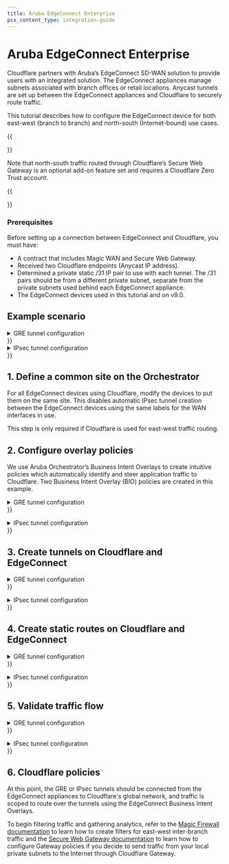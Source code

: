 ```yaml
---
title: Aruba EdgeConnect Enterprise
pcx_content_type: integration-guide
---
```


# Aruba EdgeConnect Enterprise

Cloudflare partners with Aruba’s EdgeConnect SD-WAN solution to provide users with an integrated solution. The EdgeConnect appliances manage subnets associated with branch offices or retail locations. Anycast tunnels are set up between the EdgeConnect appliances and Cloudflare to securely route traffic.

This tutorial describes how to configure the EdgeConnect device for both east-west (branch to branch) and north-south (Internet-bound) use cases.

{{<Aside type="warning">}}

Note that north-south traffic routed through Cloudflare’s Secure Web Gateway is an optional add-on feature set and requires a Cloudflare Zero Trust account.

{{</Aside>}}

### Prerequisites

Before setting up a connection between EdgeConnect and Cloudflare, you must have:

- A contract that includes Magic WAN and Secure Web Gateway.
- Received two Cloudflare endpoints (Anycast IP address).
- Determined a private static /31 IP pair to use with each tunnel. The /31 pairs should be from a different private subnet, separate from the private subnets used behind each EdgeConnect appliance.
- The EdgeConnect devices used in this tutorial and on v9.0.

## Example scenario

<details>
<summary>
  GRE tunnel configuration
</summary>

For the purpose of this tutorial, the integration will refer to a scenario with two branch offices, each with distinct subnets.

There are 2 branch offices each with distinct subnets.

- The east branch office has a `10.3.0.0/16` network with an EdgeConnect terminating the Anycast GRE tunnel.
- The west branch office has a `10.30.0.0/16` network with an EdgeConnect terminating the Anycast GRE tunnel.

![Table of branch subnet information](/images/magic-wan/third-party/aruba-edge-connect/branch-subnets.png)

Below is an example of the **east_branch** deployment on the Orchestrator.

![GCP East deployment configuration](/images/magic-wan/third-party/aruba-edge-connect/east-branch-deployment.png)

The Deployment screenshot displays several different IP addresses and interfaces. From left to right:

- **Next Hop 10.3.0.1**  - This example uses Google Cloud. This IP defines the default gateway IP for the subnet and is built into GCP.
- **IP/Mask (LAN) 10.3.0.2/24** - This defines the LAN0 interface IP of the EdgeConnect appliance.
- **IP/Mask (WAN) 10.2.0.2/24** - This defines the WAN0 interface IP of the EdgeConnect appliance.
- **Next Hop 10.2.0.1**  - This example uses Google Cloud. This IP defines the default gateway IP for the subnet and is built into GCP.
{{</details>}}

<details>
<summary>
  IPsec tunnel configuration
</summary>

For the purpose of this tutorial, the integration will refer to a scenario with two branch offices, each with distinct subnets.

The central branch office has a `10.22.0.0/24` network with an EdgeConnect terminating the Anycast IPsec tunnel.

The west branch office has a `10.77.0.0/24` network with an EdgeConnect terminating the Anycast IPsec tunnel.

![IPsec tunnel values for east and west branches](/images/magic-wan/third-party/aruba-edge-connect/central-west-branch-ipsec.png)

Below is an example of the **central_branch** deployment on the Orchestrator.

![Values for central branch configuration within Orchestrator](/images/magic-wan/third-party/aruba-edge-connect/orchestrator-ipsec.png)

The Deployment screenshot displays several different IP addresses and interfaces. From left to right:

- **Next Hop 10.22.0.1**  - This example uses Google Cloud. This IP defines the default gateway IP for the subnet and is built into GCP.
- **IP/Mask (LAN) 10.22.0.2/24** - This defines the LAN0 interface IP of the EdgeConnect appliance.
- **IP/Mask (WAN) 10.32.0.2/24** - This defines the WAN0 interface IP of the EdgeConnect appliance.
- **Next Hop 10.32.0.1**  - This example uses Google Cloud. This IP defines the default gateway IP for the subnet and is built into GCP.
{{</details>}}

## 1. Define a common site on the Orchestrator

For all EdgeConnect devices using Cloudflare, modify the devices to put them on the same site. This disables automatic IPsec tunnel creation between the EdgeConnect devices using the same labels for the WAN interfaces in use.

This step is only required if Cloudflare is used for east-west traffic routing.

## 2. Configure overlay policies

We use Aruba Orchestrator’s Business Intent Overlays to create intuitive policies which automatically identify and steer application traffic to Cloudflare. Two Business Intent Overlay (BIO) policies are created in this example.

<details>
<summary>
  GRE tunnel configuration
</summary>

Cloudflare’s [tunnel health checks](/magic-transit/reference/tunnel-health-checks/) are ping reply packets encapsulated in GRE packets. The source IP is the Edgeconnect WAN interface used to establish a tunnel, and the destination IP is Cloudflare servers. These packets need to be sent directly from the WAN interface and not through the established tunnels.

To create the overlay policy:

1. Create a compound application, which is a combination of all [Cloudflare public IPs](https://www.cloudflare.com/ips/) and ICMP packets.

![Application definition screen with IP values](/images/magic-wan/third-party/aruba-edge-connect/app-definition.png)

2. Create a breakout Business Intent Overlay (BIO) to bypass the GRE tunnel as the first policy and use this newly created application as the match criteria.

3. Define at least one additional overlay policy and the traffic you want to send to Cloudflare over the GRE tunnels.

The service name used to send traffic through the tunnel created in the next step is **Cloudflare_GRE**. The example uses **Match Everything** to send all other traffic through the established tunnel (both private east-west traffic & Internet bound north-south traffic through Cloudflare’s Secure Web Gateway).

![Business Intent Overlay screen with breakout and CF overlays](/images/magic-wan/third-party/aruba-edge-connect/biz-intent-overlay.png)
{{</details>}}

<details>
<summary>
  IPsec tunnel configuration
</summary>

Cloudflare’s [tunnel health checks](/magic-transit/reference/tunnel-health-checks/) are ping reply packets encapsulated in IPsec packets. The source IP is the Edgeconnect WAN interface used to establish a tunnel, and the destination IP is Cloudflare servers. These packets need to be sent directly from the WAN interface and not through the established tunnels.

To create the overlay policy:

1. Create a compound application, which is a combination of all [Cloudflare public IPs](https://www.cloudflare.com/ips/) and ICMP packets.

![Application definition screen with IP values](/images/magic-wan/third-party/aruba-edge-connect/app-definition.png)

2. Create a breakout Business Intent Overlay (BIO) to bypass the IPsec tunnel as the first policy and use this newly created application as the match criteria.

3. Define at least one additional overlay policy and the traffic you want to send to Cloudflare over the IPsec tunnels.

The service name used to send traffic through the tunnel created in the next step is **Cloudflare_IPsec**. The example uses **Match Everything** to send all other traffic through the established tunnel (both private east-west traffic and Internet bound north-south traffic through Cloudflare’s Secure Web Gateway).

![Business Intent Overlay screen with breakout and CF overlays for IPsec](/images/magic-wan/third-party/aruba-edge-connect/biz-intent-overlay-ipsec.png)
{{</details>}}

## 3. Create tunnels on Cloudflare and EdgeConnect

<details>
<summary>
  GRE tunnel configuration
</summary>

![Diagram of GCP, Aruba Orchestratror, and Cloudflare products](/images/magic-wan/third-party/aruba-edge-connect/gcp-edgeconnect-diagram.png)

1. Create a tunnel on the EdgeConnect using Cloudflare’s assigned public Anycast IP and the service used in the overlay policy in the [previous step](#2-configure-overlay-policies).
2. Create a Virtual Tunnel Interface (VTI) using the private IP pair shared with CF GRE tunnel endpoint and the passthrough tunnel to match the newly created tunnel alias (**CF_GRE_east** in our example).

![Modify Passthrough Tunnel screen](/images/magic-wan/third-party/aruba-edge-connect/modify-passthrough.png)

![Edit Virtual Tunnel Interface screen](/images/magic-wan/third-party/aruba-edge-connect/edit-vti.png)

3. Define a GRE tunnel on the Cloudflare dashboard using the EdgeConnect appliance’s public IP and the private IP pair /31 shared with the appliance.

![GRE tunnels information for each branch](/images/magic-wan/third-party/aruba-edge-connect/gre-tunnels-edgeconnect.png)
{{</details>}}

<details>
<summary>
  IPsec tunnel configuration
</summary>

![Diagram of GCP, Aruba Orchestratror, and Cloudflare products for IPsec tunnels](/images/magic-wan/third-party/aruba-edge-connect/gcp-edgeconnect-diagram-ipsec.png)

For additional information on creating IPsec tunnels, refer to [API documentation for IPsec tunnels](/api/operations/magic-ipsec-tunnels-create-ipsec-tunnels).

- `X-Auth-Email`: Your Cloudflare email ID
- `X-Auth-Key`: Seen in the URL (dash.cloudflare.com/<X-Auth-Key>/....)
- `Account key`: Global API token in Cloudflare dashboard

1. Test new IPsec tunnel creation

```bash
---
header: Request
---
curl "https://api.cloudflare.com/client/v4/accounts/<account_id>/magic/ipsec_tunnels?validate_only=true" \
--header "X-Auth-Email: <YOUR_EMAIL>" \
--header "X-Auth-Key: <API_KEY>" \
--header "Content-Type: application/json" \
--data '{
  "ipsec_tunnels":[
      {
        "name":"EdgeConnect_IPSEC_1",
        "customer_endpoint":"35.188.72.56",
        "cloudflare_endpoint":"172.64.241.205",
        "interface_address":"192.168.10.11/31",
        "description":"Tunnel for EdgeConnect - GCP Central"
        }
      ]
  }'
```

2. Create a new IPsec tunnel

```bash
---
header: Request
---
curl https://api.cloudflare.com/client/v4/accounts/{account_id}/magic/ipsec_tunnels \
--header "X-Auth-Email: <YOUR_EMAIL>" \
--header "X-Auth-Key: <API_KEY>" \
--header "Content-Type: application/json" \
--data '{
  "ipsec_tunnels":[
    {
      "name":"EdgeConnect_IPSEC_1",
      "customer_endpoint":"35.188.72.56",
      "cloudflare_endpoint":"172.64.241.205",
      "interface_address":"192.168.10.11/31",
      "description":"Tunnel for EdgeConnect - GCP Central"
      }
    ]
  }'
```

```json
---
header: Response
---
{
  "result": {
    "ipsec_tunnels": [
      {
        "id": "tunnel_id",
        "interface_address": "192.168.10.11/31",
        "created_on": "2022-04-14T19:57:43.938376Z",
        "modified_on": "2022-04-14T19:57:43.938376Z",
        "name": "EdgeConnect_IPSEC_1",
        "cloudflare_endpoint": "172.64.241.205",
        "customer_endpoint": "35.188.72.56",
        "description": "Tunnel for EdgeConnect - GCP Central",
        "health_check": {
          "enabled": true,
          "target": "35.188.72.56",
          "type": "reply"
        }
      }
    ]
  },
  "success": true,
  "errors": [],
  "messages": []
}
```

3. Generate Pre Shared Key (PSK) for tunnel

Use the tunnel ID from the response in Step 2. Save the pre-shared key generated in this step as you will need it to set up tunnels on the Orchestrator.

```bash
---
header: Request
---
curl --request POST "https://api.cloudflare.com/client/v4/accounts/{account_id}/magic/ipsec_tunnels/{tunnel_id}/psk_generate?validate_only=true" \
--header "X-Auth-Email: <YOUR_EMAIL>" \
--header "X-Auth-Key: <API_KEY>" \
--header "Content-Type: application/json"
```

```json
---
header: Response
---
{
  "result": {
  "ipsec_id": "<ipsec_id>",
  "ipsec_tunnel_id": "<tunnel_id>",
  "psk": "XXXXXXXXXXXXXXXXX",
  "psk_metadata": {
  "last_generated_on": "2022-04-14T20:05:29.756514071Z"
  }
  },
  "success": true,
  "errors": [],
  "messages": []
}
```

**Create an IPsec tunnel on EdgeConnect**

You can create a tunnel after the Business Intent Overlay policies have been defined. Use the correct policy or service created in [configure overlay policy](/magic-wan/third-party/aruba-edgeconnect/#2-configure-overlay-policies). The local IP is the local WAN interface of the EdgeConnect device, and the remote IP is the Cloudflare public IP assigned as the tunnel endpoint.

![Modify Passthrough Tunnel dialog with General values](/images/magic-wan/third-party/aruba-edge-connect/general-modify-passthrough.png)

![Modify Passthrough Tunnel dialog with IKE values](/images/magic-wan/third-party/aruba-edge-connect/ike-modify-passthrough.png)

![Modify Passthrough Tunnel dialog with IPsec values](/images/magic-wan/third-party/aruba-edge-connect/ipsec-modify-passthrough.png)

**Create a Virtual Tunnel Interface (VTI) on the EdgeConnect appliance**

![Values for Edit VTI Interface](/images/magic-wan/third-party/aruba-edge-connect/vti-interface-ipsec.png)
{{</details>}}

## 4. Create static routes on Cloudflare and EdgeConnect

<details>
<summary>
  GRE tunnel configuration
</summary>

1. Define static routes on the Cloudflare dashboard for the LAN subnet(s) attached to the EdgeConnect appliance. Use the private IP pair for the EdgeConnect tunnel endpoint.

    In the example below, the traffic to subnet `10.3.0.0/16` attached to the **east_branch** EdgeConnect appliance has a next hop of `10.40.8.10`.

![Static route information for each branch](/images/magic-wan/third-party/aruba-edge-connect/static-routes-cf.png)

2. Define static routes on the Orchestrator so Cloudflare can route traffic between sites.

    In the example below, we create a route for the subnet `10.30.0.0/24` on the **west_branch** to be routed via the established GRE tunnel between the EdgeConnect appliance and Cloudflare.

![Static route information for each branch](/images/magic-wan/third-party/aruba-edge-connect/static-routes-edgeconnect.png)
{{</details>}}

<details>
<summary>
  IPsec tunnel configuration
</summary>

![Static route values from Cloudflare dashboard](/images/magic-wan/third-party/aruba-edge-connect/static-routes-ipsec.png)

**Static routes for central branch on EdgeConnect**

![Static route values from EdgeConnect for central branch](/images/magic-wan/third-party/aruba-edge-connect/static-routes-central-ipsec.png)

**Static routes for west branch on EdgeConnect**

![Static route values from EdgeConnect for west branch](/images/magic-wan/third-party/aruba-edge-connect/static-routes-west-ipsec.png)
{{</details>}}

## 5. Validate traffic flow

<details>
<summary>
  GRE tunnel configuration
</summary>

**Validate Secure Web Gateway**

To validate traffic flow from the local subnet through Cloudflare’s Secure Web Gateway, perform a curl as show in the example below.

![Curl example for validating Secure Web Gateway](/images/magic-wan/third-party/aruba-edge-connect/validate-swg-curl.png)

You can validate the request went through Gateway with the presence of the `Cf-Team` response header, or by looking at the logs in the dashboard under **Logs** > **Gateway** > **HTTP**.

![Dashboard example for validating Secure Web Gateway](/images/magic-wan/third-party/aruba-edge-connect/dash-validate-swg.png)

**Validate east-west traffic**

To validate east-west traffic flow, perform a traceroute as shown in the example.

![Traceroute example for verifying east-west traffic](/images/magic-wan/third-party/aruba-edge-connect/validate-traceroute.png)

The example shows a client in GCP East (`10.3.0.3`), which can ping the private IP of a client in GCP West (`10.30.0.4`).

The traceroute shows the path going from the client (`10.3.0.3`) <br>
→ to the GCP East lan0 IP on the EdgeConnect (`10.3.0.2`) <br>
→ to the Cloudflare private GRE endpoint IP (`10.4.8.11`) <br>
→ to the GCP West lan0 IP on the West EdgeConnect (`10.30.0.3`) <br>
→ to the GCP West client (`10.30.0.4`).

This validates the east-west traffic flow through Cloudflare Magic WAN.
{{</details>}}

<details>
<summary>
  IPsec tunnel configuration
</summary>

**Validate Secure Web Gateway**

To validate traffic flow from the local subnet through Cloudflare’s Secure Web Gateway, perform a cURL as shown in the example below.

![cURL example for validating traffic](/images/magic-wan/third-party/aruba-edge-connect/static-routes-west-ipsec.png)

You can validate the request was sent through Secure Web Gateway with the presence of the `Cf-Team` response header or by looking at the logs in the dashboard under **Logs** > **Gateway** > **HTTP**.

![Dashboard example for validating Secure Web Gateway](/images/magic-wan/third-party/aruba-edge-connect/dash-validation-ipsec.png)

**Validate east-west traffic**

To validate east-west traffic flow, perform a traceroute as shown in the example.

![Traceroute example for IPsec validation](/images/magic-wan/third-party/aruba-edge-connect/traceroute-ipsec.png)

The example shows a client in GCP Central (`10.22.0.9`), which can ping the private IP of a client in GCP West (`10.77.0.10`).

The traceroute shows the path going from the client (`10.22.0.9`) <br>
→ to the GCP Central lan0 IP on the EdgeConnect (`10.22.0.2`) <br>
→ to the Cloudflare private IPsec endpoint IP (`192.168.10.11`) <br>
→ to the GCP West EdgeConnect private IPsec endpoint IP (`192.168.15.10`) <br>
→ to the GCP West client (`10.77.0.10`).

This validates the east-west traffic flow through Cloudflare Magic WAN.
{{</details>}}

## 6. Cloudflare policies

At this point, the GRE or IPsec tunnels should be connected from the EdgeConnect appliances to Cloudflare's global network, and traffic is scoped to route over the tunnels using the EdgeConnect Business Intent Overlays.

To begin filtering traffic and gathering analytics, refer to the [Magic Firewall documentation](/magic-firewall/) to learn how to create filters for east-west inter-branch traffic and the [Secure Web Gateway documentation](/cloudflare-one/policies/gateway/) to learn how to configure Gateway policies if you decide to send traffic from your local private subnets to the Internet through Cloudflare Gateway.
